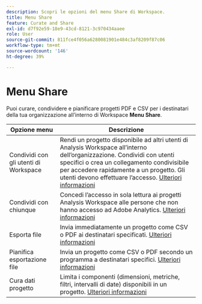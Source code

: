 ```yaml
---
description: Scopri le opzioni del menu Share di Workspace.
title: Menu Share
feature: Curate and Share
exl-id: d7f92e59-18e9-43cd-8121-3c970434aaee
role: User
source-git-commit: 811fce4f056a6280081901e484c3af8209f87c06
workflow-type: tm+mt
source-wordcount: '146'
ht-degree: 39%

---
```


# Menu Share

Puoi curare, condividere e pianificare progetti PDF e CSV per i destinatari della tua organizzazione all’interno di Workspace **Menu Share**.

| Opzione menu | Descrizione |
|---|---|
| Condividi con gli utenti di Workspace | Rendi un progetto disponibile ad altri utenti di Analysis Workspace all’interno dell’organizzazione. Condividi con utenti specifici o crea un collegamento condivisibile per accedere rapidamente a un progetto. Gli utenti devono effettuare l’accesso. [Ulteriori informazioni](/help/analysis-workspace/curate-share/share-projects.md) |
| Condividi con chiunque | Concedi l’accesso in sola lettura ai progetti Analysis Workspace alle persone che non hanno accesso ad Adobe Analytics. [Ulteriori informazioni](/help/analysis-workspace/curate-share/share-projects.md) |
| Esporta file | Invia immediatamente un progetto come CSV o PDF ai destinatari specificati. [Ulteriori informazioni](/help/analysis-workspace/export/t-schedule-report.md) |
| Pianifica esportazione file | Invia un progetto come CSV o PDF secondo un programma a destinatari specifici. [Ulteriori informazioni](/help/analysis-workspace/export/t-schedule-report.md) |
| Cura dati progetto | Limita i componenti (dimensioni, metriche, filtri, intervalli di date) disponibili in un progetto. [Ulteriori informazioni](/help/analysis-workspace/curate-share/curate.md) |
